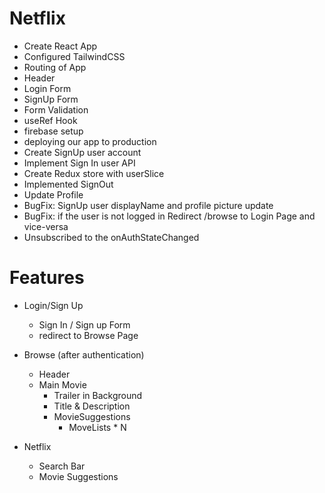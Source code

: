 # Netflix

- Create React App
- Configured TailwindCSS
- Routing of App
- Header
- Login Form
- SignUp Form
- Form Validation
- useRef Hook
- firebase setup
- deploying our app to production
-  Create SignUp user account
- Implement Sign In user API
- Create Redux store with userSlice
- Implemented SignOut
- Update Profile
- BugFix: SignUp user displayName and profile picture update
- BugFix: if the user is not logged in Redirect /browse to Login Page and vice-versa
- Unsubscribed to the onAuthStateChanged

# Features

- Login/Sign Up
    - Sign In / Sign up Form
    - redirect to Browse Page
- Browse (after authentication)
   - Header
   - Main Movie
      - Trailer in Background
      - Title & Description
      - MovieSuggestions
         - MoveLists * N

- Netflix
   - Search Bar
   - Movie Suggestions